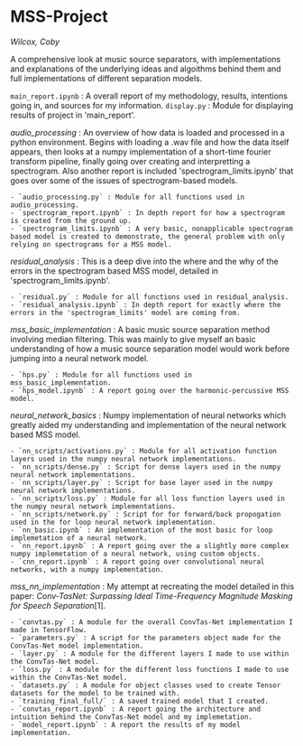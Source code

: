 # MSS-Project

*Wilcox, Coby*

A comprehensive look at music source separators, with implementations and explanations of the underlying ideas and algoithms behind them and full implementations of different separation models.

`main_report.ipynb` : A overall report of my methodology, results, intentions going in, and sources for my information.
`display.py` : Module for displaying results of project in 'main_report'.

*audio_processing* : An overview of how data is loaded and processed in a python environment. Begins with loading a .wav file and how the data itself appears, then looks at a numpy implementation of a short-time fourier transform pipeline, finally going over creating and interpretting a spectrogram. Also another report is included 'spectrogram_limits.ipynb' that goes over some of the issues of spectrogram-based models.

    - `audio_processing.py` : Module for all functions used in audio_processing.
    - `spectrogram_report.ipynb` : In depth report for how a spectrogram is created from the ground up.
    - `spectrogram_limits.ipynb` : A very basic, nonapplicable spectrogram based model is created to demonstrate, the general problem with only relying on spectrograms for a MSS model. 

*residual_analysis* : This is a deep dive into the where and the why of the errors in the spectrogram based MSS model, detailed in 'spectrogram_limits.ipynb'.

    - `residual.py` : Module for all functions used in residual_analysis.
    - `residual_analysis.ipynb` : In depth report for exactly where the errors in the 'spectrogram_limits' model are coming from.

*mss_basic_implementation* : A basic music source separation method involving median filtering. This was mainly to give myself an basic understanding of how a music source separation model would work before jumping into a neural network model.

    - `hps.py` : Module for all functions used in mss_basic_implementation.
    - `hps_model.ipynb` : A report going over the harmonic-percussive MSS model.

*neural_network_basics* : Numpy implementation of neural networks which greatly aided my understanding and implementation of the neural network based MSS model.

    - `nn_scripts/activations.py` : Module for all activation function layers used in the numpy neural network implementations.
    - `nn_scripts/dense.py` : Script for dense layers used in the numpy neural network implementations.
    - `nn_scripts/layer.py` : Script for base layer used in the numpy neural network implementations.
    - `nn_scripts/loss.py` : Module for all loss function layers used in the numpy neural network implementations.
    - `nn_scripts/network.py` : Script for for forward/back propogation used in the for loop neural network implementation.
    - `nn_basic.ipynb` : An implementation of the most basic for loop implemetation of a neural network.
    - `nn_report.ipynb` : A report going over the a slightly more complex numpy implemetation of a neural network, using custom objects.   
    - `cnn_report.ipynb` : A report going over convolutional neural networks, with a numpy implementation.

*mss_nn_implementation* : My attempt at recreating the model detailed in this paper: *Conv-TasNet: Surpassing Ideal Time-Frequency Magnitude Masking for Speech Separation*[1]. 

    - `convtas.py` : A module for the overall ConvTas-Net implementation I made in TensorFlow.
    - `parameters.py` : A script for the parameters object made for the ConvTas-Net model implementation.
    - `layer.py` : A module for the different layers I made to use within the ConvTas-Net model. 
    - `loss.py` : A module for the different loss functions I made to use within the ConvTas-Net model. 
    - `datasets.py` : A module for object classes used to create Tensor datasets for the model to be trained with. 
    - `training_final_full/` : A saved trained model that I created.
    - `convtas_report.ipynb` : A report going the architecture and intuition behind the ConvTas-Net model and my implemetation.
    - `model_report.ipynb` : A report the results of my model implementation.



    